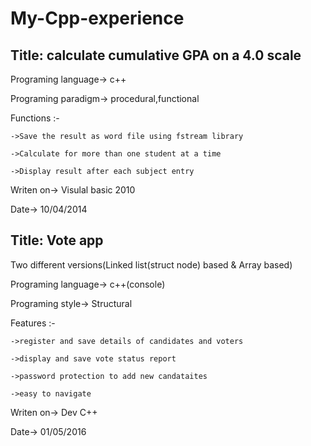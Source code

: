 # My-Cpp-experience

## Title: calculate cumulative GPA on a 4.0 scale

Programing language-> c++

Programing paradigm-> procedural,functional

Functions :-

    ->Save the result as word file using fstream library

    ->Calculate for more than one student at a time

    ->Display result after each subject entry

Writen on-> Visulal basic 2010

Date-> 10/04/2014
##

## Title: Vote app
Two different versions(Linked list(struct node) based & Array based)

Programing language-> c++(console)

Programing style->  Structural

Features :-

    ->register and save details of candidates and voters 
  
    ->display and save vote status report
  
    ->password protection to add new candataites
  
    ->easy to navigate
  
Writen on-> Dev C++

Date-> 01/05/2016

